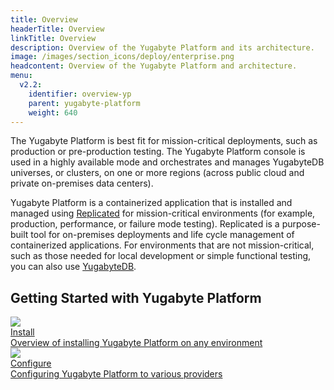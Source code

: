 ```yaml
---
title: Overview
headerTitle: Overview
linkTitle: Overview
description: Overview of the Yugabyte Platform and its architecture.
image: /images/section_icons/deploy/enterprise.png
headcontent: Overview of the Yugabyte Platform and architecture.
menu:
  v2.2:
    identifier: overview-yp
    parent: yugabyte-platform
    weight: 640
---
```


The Yugabyte Platform is best fit for mission-critical deployments, such as production or pre-production testing. The Yugabyte Platform console is used in a highly available mode and orchestrates and manages YugabyteDB universes, or clusters, on one or more regions (across public cloud and private on-premises data centers).

Yugabyte Platform is a containerized application that is installed and managed using <a href="https://www.replicated.com/" target="_blank">Replicated</a> for mission-critical environments (for example, production, performance, or failure mode testing). Replicated is a purpose-built tool for on-premises deployments and life cycle management of containerized applications. For environments that are not mission-critical, such as those needed for local development or simple functional testing, you can also use <a href="../../quick-start/install">YugabyteDB</a>.


## Getting Started with Yugabyte Platform

<div class="row">

  <div class="col-12 col-md-6 col-lg-12 col-xl-6">
    <a class="section-link icon-offset" href="install/">
      <div class="head">
        <img class="icon" src="/images/section_icons/quick_start/install.png" aria-hidden="true" />
        <div class="title">Install</div>
      </div>
      <div class="body">
        Overview of installing Yugabyte Platform on any environment
      </div>
    </a>
  </div>

  <div class="col-12 col-md-6 col-lg-12 col-xl-6">
    <a class="section-link icon-offset" href="configure/">
      <div class="head">
        <img class="icon" src="/images/section_icons/quick_start/create_cluster.png" aria-hidden="true" />
        <div class="title">Configure</div>
      </div>
      <div class="body">
        Configuring Yugabyte Platform to various providers
      </div>
    </a>
  </div>

</div>
